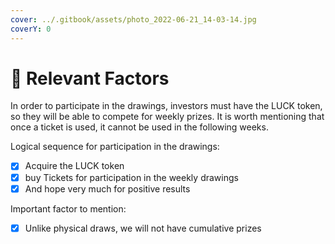 ```yaml
---
cover: ../.gitbook/assets/photo_2022-06-21_14-03-14.jpg
coverY: 0
---
```


# 🌟 Relevant Factors

In order to participate in the drawings, investors must have the LUCK token, so they will be able to compete for weekly prizes. It is worth mentioning that once a ticket is used, it cannot be used in the following weeks.

Logical sequence for participation in the drawings:

* [x] Acquire the LUCK token&#x20;
* [x] buy Tickets for participation in the weekly drawings&#x20;
* [x] And hope very much for positive results

Important factor to mention:

* [x] Unlike physical draws, we will not have cumulative prizes
